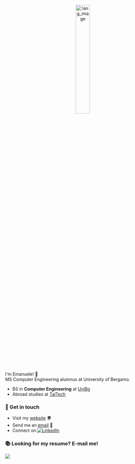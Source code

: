 <!--# Hey there! :wave: I'm Emanuele.-->

<p align="center"><img width="30%" src="https://github.com/mnau23/mnau23/blob/main/lang.gif" alt="lang_image"/></p>

I'm Emanuele! :wave: <br/>
MS Computer Engineering alumnus at University of Bergamo.
- BS in **Computer Engineering** at [UniBg](https://en.unibg.it/)
- Abroad studies at [TalTech](https://taltech.ee/en)

### :speech_balloon: Get in touch
- Visit my [website](https://mnau23.github.io) :earth_africa:
- Send me an [email](https://formsubmit.co/el/voteva) :email:
- Connect on [![LinkedIn](https://img.shields.io/badge/--linkedin?label=LinkedIn&logo=LinkedIn&style=social)](https://www.linkedin.com/in/emanueleperico)

<!-- Or scan below:<br>
<p><img src="https://github.com/mnau23/mnau23/blob/main/qrcode.png" alt="qr_image"/></p> -->

### :books: Looking for my resume? E-mail me!

<!-- ### :chart_with_upwards_trend: Stats -->

<a href="https://github.com/mnau23">
  <img align="center" src="https://github-readme-stats.vercel.app/api/top-langs/?username=mnau23&langs_count=6&layout=compact&theme=graywhite&hide_border=true" />
</a>
<!-- <a href="https://github.com/mnau23">
  <img align="center" src="https://github-readme-stats.vercel.app/api?username=mnau23&count_private=true&include_all_commits=true&theme=graywhite&hide_border=true" />
</a> -->

<!--
**mnau23/mnau23** is a ✨ _special_ ✨ repository because its `README.md` (this file) appears on your GitHub profile.
Here are some ideas to get you started:
- 🔭 I’m currently working on ...
- 🌱 I’m currently learning ...
- 👯 I’m looking to collaborate on ...
- 🤔 I’m looking for help with ...
- 💬 Ask me about ...
- 📫 How to reach me: ...
- 😄 Pronouns: ...
- ⚡ Fun fact: ...
-->
